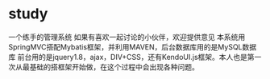 # study
一个练手的管理系统
如果有喜欢一起讨论的小伙伴，欢迎提供意见
本系统用SpringMVC搭配Mybatis框架，并利用MAVEN，后台数据库用的是MySQL数据库
前台用的是jquery1.8，ajax，DIV+CSS，还有KendoUI.js框架。本人也是第一次从最基础的搭框架开始做，在这个过程中会出现各种问题。
